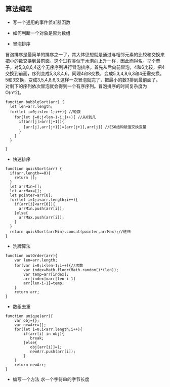 ## 算法编程

- 写一个通用的事件侦听器函数

- 如何判断一个对象是否为数组

- 冒泡排序

冒泡排序是最简单的排序之一了，其大体思想就是通过与相邻元素的比较和交换来把小的数交换到最前面。这个过程类似于水泡向上升一样，因此而得名。举个栗子，对5,3,8,6,4这个无序序列进行冒泡排序。首先从后向前冒泡，4和6比较，把4交换到前面，序列变成5,3,8,4,6。同理4和8交换，变成5,3,4,8,6,3和4无需交换。5和3交换，变成3,5,4,8,6,3.这样一次冒泡就完了，把最小的数3排到最前面了。对剩下的序列依次冒泡就会得到一个有序序列。冒泡排序的时间复杂度为O(n^2)。

```
function bubbleSort(arr) {
  let len=arr.length;
  for(let i=0;i<len-1;i++){ //轮数
    for(let j=0;j<len-1-i;j++){ //从0到几
      if(arr[j]>arr[j+1]){
        [arr[j],arr[j+1]]=[arr[j+1],arr[j]] //ES6结构赋值交换变量
      }
    }
  }

}
```

- 快速排序

```
function quickSort(arr) {
  if(arr.length==0){
    return [];
  }
  let arrMin=[];
  let arrMax=[];
  let pointer=arr[0];
  for(let i=1;i<arr.length;i++){
    if(arr[i]<arr[0]){
      arrMin.push(arr[i]);
    }else{
      arrMax.push(arr[i]);
    }
  }
  return quickSort(arrMin).concat(pointer,arrMax);//递归
}
```

- 洗牌算法

```
function outOrder(arr){
    var len=arr.length;
    for(var i=0;i<len-1;i++){//次数
        var index=Math.floor(Math.random()*(len));
        var temp=arr[index];
        arr[index]=arr[len-i-1]
        arr[len-i-1]=temp;
    }
    return arr;
}
```

- 数组去重

```
function unique(arr){
    var obj={};
    var newArr=[];
    for(let i=0;i<arr.length;i++){
        if(arr[i] in obj){
           break;
        }else{
           obj[arr[i]]=1;
           newArr.push(arr[i]);
        }
    }
    return newArr;
}
```

- 编写一个方法 求一个字符串的字节长度



